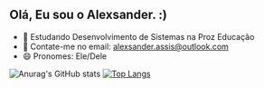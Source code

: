 ## Olá, Eu sou o Alexsander. :) 


- 🌱 Estudando Desenvolvimento de Sistemas na Proz Educação
- 💬 Contate-me no email: alexsander.assis@outlook.com
- 😄 Pronomes: Ele/Dele


![Anurag's GitHub stats](https://github-readme-stats.vercel.app/api?username=Alexsander248&show_icons=true&theme=radical) 
[![Top Langs](https://github-readme-stats.vercel.app/api/top-langs/?username=Alexsander248&layout=compact)](https://github.com/Alexsander248/github-readme-stats)
